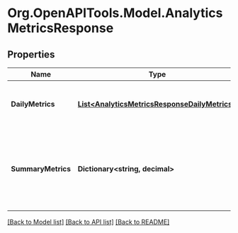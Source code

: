 # Org.OpenAPITools.Model.AnalyticsMetricsResponse

## Properties

Name | Type | Description | Notes
------------ | ------------- | ------------- | -------------
**DailyMetrics** | [**List&lt;AnalyticsMetricsResponseDailyMetrics&gt;**](AnalyticsMetricsResponseDailyMetrics.md) | Array with the requested daily metric records | [optional] 
**SummaryMetrics** | **Dictionary&lt;string, decimal&gt;** | The metric name and value over the requested period for each requested metric | [optional] 

[[Back to Model list]](../README.md#documentation-for-models) [[Back to API list]](../README.md#documentation-for-api-endpoints) [[Back to README]](../README.md)

